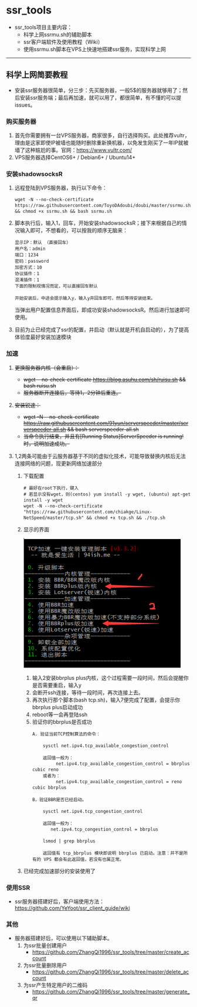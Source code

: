 # ssr_tools
* ssr_tools项目主要内容：
    * 科学上网ssrmu.sh的辅助脚本
    * ssr客户端软件及使用教程（Wiki）
    * 使用ssrmu.sh脚本在VPS上快速地搭建ssr服务，实现科学上网
    
-----------------------------------

## 科学上网简要教程

* 安装ssr服务器很简单，分三步：先买服务器，一般5$的服务器就够用了；然后安装ssr服务端；最后再加速，就可以用了，都很简单，有不懂的可以提issues。

### 购买服务器

1. 首先你需要拥有一台VPS服务器，商家很多，自行选择购买。此处推荐vultr，理由是这家即使IP被墙也能随时删除重新换机器，以免发生刚买了一年IP就被墙了这种尴尬的事。官网：<https://www.vultr.com/> 
2. VPS服务器选择CentOS6+ / Debian6+ / Ubuntu14+

### 安装shadowsocksR

1. 远程登陆到VPS服务器，执行以下命令：

   ```
   wget -N --no-check-certificate https://raw.githubusercontent.com/ToyoDAdoubi/doubi/master/ssrmu.sh && chmod +x ssrmu.sh && bash ssrmu.sh
   ```

2. 脚本执行后，输入1，回车，开始安装shadowsocksR；接下来根据自己的情况输入即可，不想看的，可以按我的顺序无脑来：

   ```
   显示IP：默认 （直接回车）
   用户名：admin
   端口：1234
   密码：password
   加密方式：10
   协议插件：1
   混淆插件：1
   下面的限制视情况而定，可以直接回车默认
   
   开始安装后，中途会提示输入y，输入y并回车即可，然后等待安装结束。
   ```

   当弹出用户配置信息界面后，即成功安装shadowsocksR。然后进行加速即可使用。
3. 目前为止已经完成了ssr的配置，并启动（默认就是开机自启动的），为了提高体验度最好安装加速模块

### 加速

1. ~~更换服务器内核（会重启）：~~
    * ~~wget --no-check-certificate https://blog.asuhu.com/sh/ruisu.sh && bash ruisu.sh~~
    * ~~服务器断开连接后，等待1，2分钟后重连。~~

2. ~~安装锐速：~~
    * ~~wget -N --no-check-certificate https://raw.githubusercontent.com/91yun/serverspeeder/master/serverspeeder-all.sh && bash serverspeeder-all.sh~~
    * ~~当命令执行结束，并且有[Running Status]ServerSpeeder is running!时，说明加速成功。~~
3. 1,2两条可能由于云服务器基于不同的虚拟化技术，可能导致替换内核后无法连接网络的问题，现更新网络加速部分
    1. 下载配置
        ```
        # 最好在root下执行，键入
        # 若显示没有wget，则(centos) yum install -y wget, (ubuntu) apt-get install -y wget
        wget -N --no-check-certificate "https://raw.githubusercontent.com/chiakge/Linux-NetSpeed/master/tcp.sh" && chmod +x tcp.sh && ./tcp.sh
        ```
    2. 显示的界面
    
        ![](imgs/net_accu.png)
        1. 输入2安装bbrplus plus内核，这个过程需要一段时间，然后会提醒你是否需要重启，输入y
        2. 会断开ssh连接，等待一段时间，再次连接上去。
        3. 再次执行那个脚本(bash tcp.sh)，输入7便完成了配置，会提示你bbrplus plus启动成功
        4. reboot等一会再登陆ssh
        5. 验证你的bbrplus是否成功
            ```
            A. 验证当前TCP控制算法的命令：

                sysctl net.ipv4.tcp_available_congestion_control 
                
                返回值一般为：
                     net.ipv4.tcp_available_congestion_control = bbrplus cubic reno
                或者为：
                     net.ipv4.tcp_available_congestion_control = reno cubic bbrplus

            B，验证BBR是否已经启动。
            
                sysctl net.ipv4.tcp_congestion_control 
                
                返回值一般为：
                   net.ipv4.tcp_congestion_control = bbrplus
                
                lsmod | grep bbrplus 
                
                返回值有 tcp_bbrplus 模块即说明 bbrplus 已启动。注意：并不是所有的 VPS 都会有此返回值，若没有也属正常。
            ```
    3. 已经完成加速部分的安装使用了
    
### 使用SSR

* ssr服务器搭建好后，客户端使用方法：<https://github.com/YeYoot/ssr_client_guide/wiki>

### 其他

* 服务器搭建好后，可以使用以下辅助脚本。
    1. 为ssr批量创建用户
        * <https://github.com/ZhangQi1996/ssr_tools/tree/master/create_account>
    2. 为ssr批量删除用户
        * <https://github.com/ZhangQi1996/ssr_tools/tree/master/delete_account>
    3. 为ssr产生特定用户的二维码
        * <https://github.com/ZhangQi1996/ssr_tools/tree/master/generate_qr>